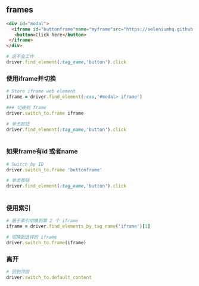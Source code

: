 ## frames
```html
<div id="modal">
  <iframe id="buttonframe"name="myframe"src="https://seleniumhq.github.io">
   <button>Click here</button>
 </iframe>
</div>
```

```ruby
# 这不会工作
driver.find_element(:tag_name,'button').click
```

### 使用iframe并切换
```ruby
# Store iframe web element
iframe = driver.find_element(:css,'#modal> iframe')

### 切换到 frame
driver.switch_to.frame iframe

# 单击按钮
driver.find_element(:tag_name,'button').click
  
```
### 如果frame有id 或者name
```ruby
# Switch by ID
driver.switch_to.frame 'buttonframe'

# 单击按钮
driver.find_element(:tag_name,'button').click
  
```
### 使用索引
```ruby
# 基于索引切换到第 2 个 iframe
iframe = driver.find_elements_by_tag_name('iframe')[1]

# 切换到选择的 iframe
driver.switch_to.frame(iframe)
```
### 离开
```ruby
# 回到顶层
driver.switch_to.default_content
```
